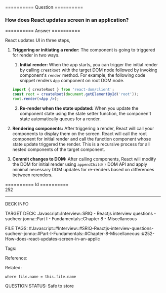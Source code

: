 ========== Question ==========  

### How does React updates screen in an application?  

========== Answer ==========  

React updates UI in three steps,

1.  **Triggering or initiating a render:** The component is going to triggered
    for render in two ways.

    1. **Initial render:** When the app starts, you can trigger the initial
       render by calling `creatRoot` with the target DOM node followed by
       invoking component's `render` method. For example, the following code
       snippet renders `App` component on root DOM node.

    ```jsx
    import { createRoot } from 'react-dom/client';
    const root = createRoot(document.getElementById('root'));
    root.render(<App />);
    ```

    2. **Re-render when the state updated:** When you update the component state
       using the state setter function, the componen't state automatically
       queues for a render.

2.  **Rendering components:** After triggering a render, React will call your
    components to display them on the screen. React will call the root component
    for initial render and call the function component whose state update
    triggered the render. This is a recursive process for all nested components
    of the target component.

3.  **Commit changes to DOM:** After calling components, React will modify the
    DOM for initial render using `appendChild()` DOM API and apply minimal
    necessary DOM updates for re-renders based on differences between rerenders.

========== Id ==========  
252

---

DECK INFO

TARGET DECK: Javascript::Interview::SRIQ - Reactjs interview questions - sudheer jonna::Part I - Fundamentals::Chapter 8 - Miscellaneous

FILE TAGS: #Javascript::#Interview::#SRIQ-Reactjs-interview-questions-sudheer-jonna::#Part-I-Fundamentals::#Chapter-8-Miscellaneous::#252-How-does-react-updates-screen-in-an-applic

Tags:

Reference:

Related:

```dataview
where file.name = this.file.name
```
QUESTION STATUS: Safe to store
